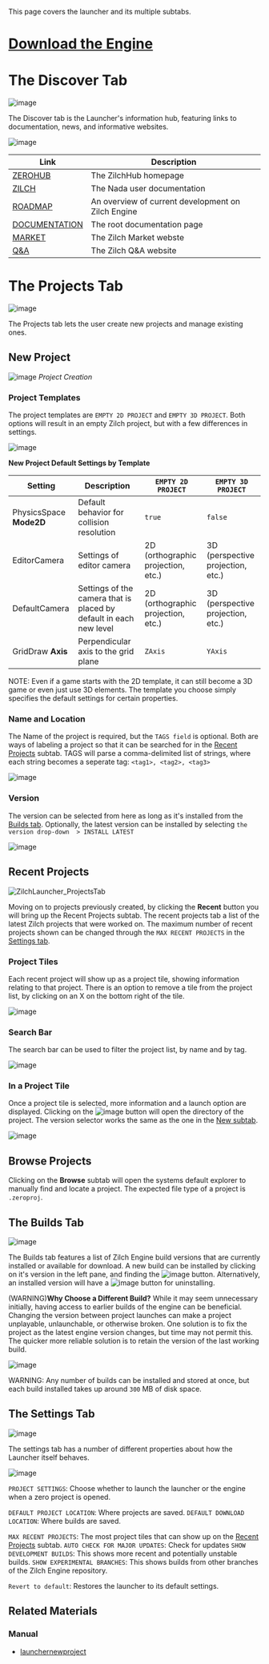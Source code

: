 This page covers the launcher and its multiple subtabs.

 #  [Download the Engine](http://download.zeroengine.io )

 # The Discover Tab


![image](https://raw.githubusercontent.com/ZilchEngine/ZilchFiles/master/doc_files/47808.png)

The Discover tab is the Launcher's information hub, featuring links to documentation, news, and informative websites.



![image](https://raw.githubusercontent.com/ZilchEngine/ZilchFiles/master/doc_files/47822.png)


| Link | Description |
| -- | -- |
| [ZEROHUB](https://dev.zeroengine.io/) | The ZilchHub homepage |
| [ZILCH](https://github.com/ZilchEngine/ZilchDocs/blob/master/zilch_editor_documentation/zilchmanual/nada_in_zero.markdown) | The Nada user documentation |
| [ROADMAP](https://dev.zeroengine.io/project/board/52/) | An overview of current development on Zilch Engine |
| [DOCUMENTATION](https://github.com/ZilchEngine/ZilchDocs/blob/master.markdown) | The root documentation page |
| [MARKET](https://market.zeroengine.io/) | The Zilch Market webste |
| [Q&A](https://ask.zeroengine.io/) | The Zilch Q&A website |

 # The Projects Tab


![image](https://raw.githubusercontent.com/ZilchEngine/ZilchFiles/master/doc_files/47829.png)

The Projects tab lets the user create new projects and manage existing ones.

 ## New Project


![image](https://raw.githubusercontent.com/ZilchEngine/ZilchFiles/master/doc_files/47798.png) *Project Creation*

 ### Project Templates
The project templates are `EMPTY 2D PROJECT` and `EMPTY 3D PROJECT`. Both options will result in an empty Zilch project, but with a few differences in settings.


![image](https://raw.githubusercontent.com/ZilchEngine/ZilchFiles/master/doc_files/47778.png)


**New Project Default Settings by Template**

| **Setting**  | **Description** | `EMPTY 2D PROJECT` | `EMPTY 3D PROJECT` |
|--------------|-----------------|----------------------|----------------------|
| PhysicsSpace **Mode2D** | Default behavior for collision resolution | `true` | `false` |
| EditorCamera | Settings of editor camera | 2D (orthographic projection, etc.) | 3D (perspective projection, etc.) |
| DefaultCamera | Settings of the camera that is placed by default in each new level | 2D (orthographic projection, etc.) | 3D (perspective projection, etc.) |
| GridDraw **Axis** | Perpendicular axis to the grid plane | `ZAxis` | `YAxis` |

NOTE: Even if a game starts with the 2D template, it can still become a 3D game or even just use 3D elements.  The template you choose simply specifies the default settings for certain properties.

 ### Name and Location
The Name  of the project is required, but the `TAGS field` is optional.  Both are ways of labeling a project so that it can be searched for in the [Recent Projects](https://github.com/ZilchEngine/ZilchDocs/blob/master/zilch_editor_documentation/zilchmanual/editor/launcher.markdown#recent-projects) subtab.  TAGS  will parse a comma-delimited list of strings, where each string becomes a seperate tag: `<tag1>, <tag2>, <tag3>`


![image](https://raw.githubusercontent.com/ZilchEngine/ZilchFiles/master/doc_files/47800.png)


 ### Version
The version can be selected from here as long as it's installed from the [Builds tab](https://github.com/ZilchEngine/ZilchDocs/blob/master/zilch_editor_documentation/zilchmanual/editor/launcher.markdown#the-builds-tab).  Optionally, the latest version can be installed by selecting `the version drop-down  > INSTALL LATEST`


![image](https://raw.githubusercontent.com/ZilchEngine/ZilchFiles/master/doc_files/47796.png)


 ## Recent Projects


![ZilchLauncher_ProjectsTab](https://raw.githubusercontent.com/ZilchEngine/ZilchFiles/master/doc_files/47866.gif)


Moving on to projects previously created, by clicking the **Recent** button you will bring up the Recent Projects subtab.
The recent projects tab a list of the latest Zilch projects that were worked on.  The maximum number of recent projects shown can be changed through the `MAX RECENT PROJECTS` in the [Settings tab](https://github.com/ZilchEngine/ZilchDocs/blob/master/zilch_editor_documentation/zilchmanual/editor/launcher.markdown#the-settings-tab).

 ### Project Tiles
Each recent project will show up as a project tile, showing information relating to that project.  There is an option to remove a tile from the project list, by clicking on an X on the bottom right of the tile.


![image](https://raw.githubusercontent.com/ZilchEngine/ZilchFiles/master/doc_files/47870.png)


 ### Search Bar
The search bar can be used to filter the project list, by name and by tag.


![image](https://raw.githubusercontent.com/ZilchEngine/ZilchFiles/master/doc_files/47872.png)


 ### In a Project Tile
Once a project tile is selected, more information and a launch option are displayed.  Clicking on the ![image](https://raw.githubusercontent.com/ZilchEngine/ZilchFiles/master/doc_files/47881.png) button will open the directory of the project.  The version selector works the same as the one in the [New subtab](https://github.com/ZilchEngine/ZilchDocs/blob/master/zilch_editor_documentation/zilchmanual/editor/launcher.markdown#new-project).


![image](https://raw.githubusercontent.com/ZilchEngine/ZilchFiles/master/doc_files/47879.png)


 ## Browse Projects
Clicking on the **Browse** subtab will open the systems default explorer to manually find and locate a project.  The expected file type of a project is `.zeroproj`.

 ## The Builds Tab


![image](https://raw.githubusercontent.com/ZilchEngine/ZilchFiles/master/doc_files/47891.png)


The Builds tab features a list of Zilch Engine build versions that are currently installed or available for download.  A new build can be installed by clicking on it's version in the left pane, and finding the ![image](https://raw.githubusercontent.com/ZilchEngine/ZilchFiles/master/doc_files/47885.png) button.  Alternatively, an installed version will have a ![image](https://raw.githubusercontent.com/ZilchEngine/ZilchFiles/master/doc_files/47889.png) button for uninstalling.

(WARNING)**Why Choose a Different Build?**
While it may seem unnecessary initially, having access to earlier builds of the engine can be beneficial.  Changing the version between project launches can make a project unplayable, unlaunchable, or otherwise broken.  One solution is to fix the project as the latest engine version changes, but time may not permit this.  The quicker more reliable solution is to retain the version of the last working build.



![image](https://raw.githubusercontent.com/ZilchEngine/ZilchFiles/master/doc_files/47883.png)


WARNING:
Any number of builds can be installed and stored at once, but each build installed takes up around `300` MB of disk space.

 ## The Settings Tab


![image](https://raw.githubusercontent.com/ZilchEngine/ZilchFiles/master/doc_files/47893.png)


The settings tab has a number of different properties about how the Launcher itself behaves.



![image](https://raw.githubusercontent.com/ZilchEngine/ZilchFiles/master/doc_files/47897.png)


`PROJECT SETTINGS`: Choose whether to launch the launcher or the engine when a zero project is opened.

`DEFAULT PROJECT LOCATION`: Where projects are saved.
`DEFAULT DOWNLOAD LOCATION`: Where builds are saved.

`MAX RECENT PROJECTS`: The most project tiles that can show up on the [Recent Projects](https://github.com/ZilchEngine/ZilchDocs/blob/master/zilch_editor_documentation/zilchmanual/editor/launcher.markdown#recent-projects) subtab.
`AUTO CHECK FOR MAJOR UPDATES`:  Check for updates
`SHOW DEVELOPMENT BUILDS`: This shows more recent and potentially unstable builds.
`SHOW EXPERIMENTAL BRANCHES`:  This shows builds from other branches of the Zilch Engine repository.

`Revert to default`:  Restores the launcher to its default settings.

 ## Related Materials
 ### Manual
- [launchernewproject](https://github.com/ZilchEngine/ZilchDocs/blob/master/zilch_editor_documentation/zilchmanual/editor/editorcommands/launchernewproject.markdown) 

 
